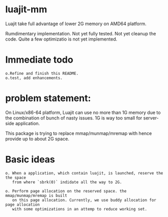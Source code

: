 luajit-mm
=========

Luajit take full advantage of lower 2G memory on AMD64 platform.

Rumdimentary implementation. Not yet fully tested. Not yet cleanup the code.
Quite a few optimizatio is not yet implemented.

Immediate todo
==============

    o.Refine and finish this README.
    o.test, add enhancements.

problem statement:
==================
  On Linux/x86-64 platform, Luajit can use no more than 1G memory due to the
combination of bunch of nasty issues. 1G is way too small for server-side application.

  This package is trying to replace mmap/munmap/mremap with hence provide up to
about 2G space.


Basic ideas
===========
    o. When a application, which contain luajit, is launched, reserve the the space
       from where `sbrk(0)` indidate all the way to 2G.

    o. Perform page allocation on the reserved space. the mmap/munmap/mremap is built
       on this page allocation. Currently, we use buddy allocation for page allocation
       with some optimizations in an attemp to reduce working set.
